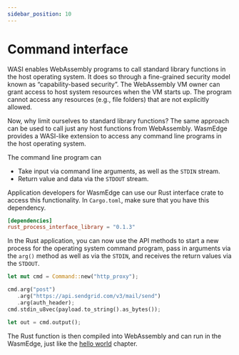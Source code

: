 ```yaml
---
sidebar_position: 10
---
```


# Command interface

WASI enables WebAssembly programs to call standard library functions in the host operating system. It does so through a fine-grained security model known as “capability-based security”. The WebAssembly VM owner can grant access to host system resources when the VM starts up. The program cannot access any resources (e.g., file folders) that are not explicitly allowed.

Now, why limit ourselves to standard library functions? The same approach can be used to call just any host functions from WebAssembly. WasmEdge provides a WASI-like extension to access any command line programs in the host operating system.

The command line program can

-   Take input via command line arguments, as well as the `STDIN` stream.
-   Return value and data via the `STDOUT` stream.

Application developers for WasmEdge can use our Rust interface crate to access this functionality. In `Cargo.toml`, make sure that you have this dependency.

```toml
[dependencies]
rust_process_interface_library = "0.1.3"
```

In the Rust application, you can now use the API methods to start a new process for the operating system command program, pass in arguments via the `arg()` method as well as via the `STDIN`, and receives the return values via the `STDOUT`.

```rust
let mut cmd = Command::new("http_proxy");

cmd.arg("post")
   .arg("https://api.sendgrid.com/v3/mail/send")
   .arg(auth_header);
cmd.stdin_u8vec(payload.to_string().as_bytes());

let out = cmd.output();
```

The Rust function is then compiled into WebAssembly and can run in the WasmEdge, just like the [hello world](hello_world.md) chapter.
